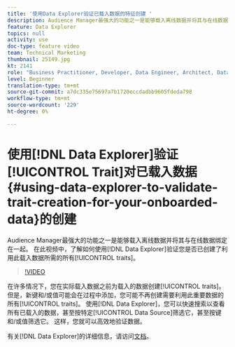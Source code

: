 ```yaml
---
title: '使用Data Explorer验证已载入数据的特征创建 '
description: Audience Manager最强大的功能之一是能够载入离线数据并将其与在线数据绑定在一起。 在此视频中，了解如何使用Data Explorer验证您是否已创建了利用此载入数据的所有必需特征。
feature: Data Explorer
topics: null
activity: use
doc-type: feature video
team: Technical Marketing
thumbnail: 25149.jpg
kt: 2141
role: "Business Practitioner, Developer, Data Engineer, Architect, Data Architect, Administrator, Leader"
level: Beginner
translation-type: tm+mt
source-git-commit: a7dc335e75697a7b1720eccdadbb9605fdeda798
workflow-type: tm+mt
source-wordcount: '229'
ht-degree: 0%

---
```



# 使用[!DNL Data Explorer]验证[!UICONTROL Trait]对已载入数据{#using-data-explorer-to-validate-trait-creation-for-your-onboarded-data}的创建

Audience Manager最强大的功能之一是能够载入离线数据并将其与在线数据绑定在一起。 在此视频中，了解如何使用[!DNL Data Explorer]验证您是否已创建了利用此载入数据所需的所有[!UICONTROL traits]。

>[!VIDEO](https://video.tv.adobe.com/v/25149/?quality=12)

在许多情况下，您在实际载入数据之前为载入的数据创建[!UICONTROL traits]。 但是，新键和/或值可能会在过程中添加，您可能不再创建需要利用此重要数据的所有[!UICONTROL traits]。 使用[!DNL Data Explorer]，您可以快速搜索以查看所有已载入的数据，甚至按特定[!UICONTROL Data Source]筛选它，甚至按键和/或值筛选它。 这样，您就可以高效地验证数据。

有关[!DNL Data Explorer]的详细信息，请访问[文档](https://experiencecloud.adobe.com/resources/help/en_US/aam/data-explorer.html)。